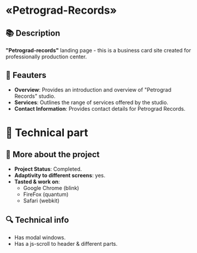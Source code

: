 # «Petrograd-Records»
## 📚 Description
  **"Petrograd-records"** landing page - this is a business card site created for professionally production center.
## 📑 Feauters
  *	**Overview**: Provides an introduction and overview of "Petrograd Records" studio.
  *	**Services**: Outlines the range of services offered by the studio.
  *	**Contact Information**: Provides contact details for Petrograd Records.
# 🔧 Technical part
## 📖 More about the project
  *	**Project Status**: Completed.
  *	**Adaptivity to different screens**: yes.
  *	**Tasted & work on**:
    *	Google Chrome (blink)
    *	FireFox (quantum)
    *	Safari (webkit)
## 🔍 Technical info
  *	Has modal windows.
  *	Has a js-scroll to header & different parts.
